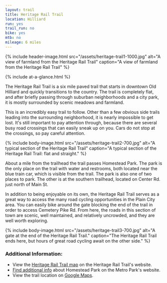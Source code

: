 ```yaml
---
layout: trail
title: Heritage Rail Trail
location: Hilliard
run: yes
trail_run: no
bike: yes
mtb: no
mileage: 6 miles
---
```


{% include header-image.html src="/assets/heritage-trail1-1000.jpg" alt="A view of farmland from the Heritage Rail Trail" caption="A view of farmland from the Heritage Rail Trail" %}

{% include at-a-glance.html %}

The Heritage Rail Trail is a six mile paved trail that starts in downtown Old Hilliard and quickly transitions to the country.  The trail is completely flat, and after briefly passing through suburban neighborhoods and a city park, it is mostly surrounded by scenic meadows and farmland.  

This is an incredibly easy trail to follow.  Other than a few obvious side trails leading into the surrounding neighborhood, it is nearly impossible to get lost.  It's still important to pay attention through, because there are several busy road crossings that can easily sneak up on you.  Cars do not stop at the crossings, so pay careful attention.

{% include body-image.html src="/assets/heritage-trail2-700.jpg" alt="A typical section of the Heritage Rail Trail" caption="A typical section of the Heritage Rail Trail: flat and straight." %}

About a mile from the trailhead the trail passes Homestead Park.  The park is the only place on the trail with water and restrooms, both located near the blue train car, which is visible from the trail.  The park is also one of two places to park.  The other is at the southern trailhead, located on Center Rd. just north of Main St.

In addition to being enjoyable on its own, the Heritage Rail Trail serves as a great way to access the many road cycling opportunities in the Plain City area.  You can easily bike around the gate blocking the end of the trail in order to access Cemetery Pike Rd.  From here, the roads in this section of town are scenic, well maintained, and relatively uncrowded, and they are well worth exploring.

{% include body-image.html src="/assets/heritage-trail3-700.jpg" alt="A gate at the end of the Heritage Rail Trail." caption="The Heritage Rail Trail ends here, but hours of great road cycling await on the other side." %}


### Additional Information:

* View the [Heritage Rail Trail map](http://www.heritagerailtrail.org/mapdirections.html) on the Heritage Rail Trail's website.
* [Find additional info](http://www.metroparks.net/parks-and-trails/homestead/) about Homestead Park on the Metro Park's website.
* View the trail location on [Google Maps](https://goo.gl/maps/L6pfbP9qVsp).
